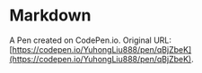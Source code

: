 # Markdown

A Pen created on CodePen.io. Original URL: [https://codepen.io/YuhongLiu888/pen/qBjZbeK](https://codepen.io/YuhongLiu888/pen/qBjZbeK).


